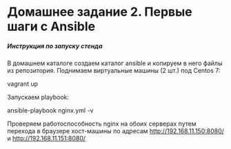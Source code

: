 # Домашнее задание 2. Первые шаги с Ansible
##### Инструкция по запуску стенда
В домашнем каталоге создаем каталог ansible и копируем в него файлы из репозитория.
Поднимаем виртуальные машины (2 шт.) под Centos 7:

vagrant up

Запускаем playbook:

ansible-playbook nginx.yml -v

Проверяем работоспособность nginx на обоих серверах путем перехода в браузере хост-машины по адресам http://192.168.11.150:8080/ и http://192.168.11.151:8080/

